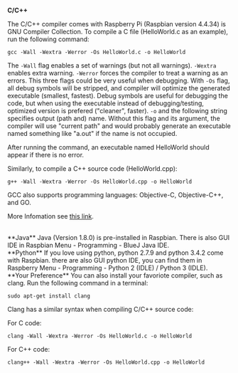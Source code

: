 **C/C++**

The C/C++ compiler comes with Raspberry Pi (Raspbian version 4.4.34) is GNU Compiler Collection. To compile a C file (HelloWorld.c as an example), run the following command:

    gcc -Wall -Wextra -Werror -Os HelloWorld.c -o HelloWorld

The `-Wall` flag enables a set of warnings (but not all warnings). `-Wextra` enables extra warning. `-Werror` forces the compiler to treat a warning as an errors. This three flags could be very useful when debugging. With `-Os` flag, all debug symbols will be stripped, and compiler will optimize the generated executable (smallest, fastest). Debug symbols are useful for debugging the code, but when using the executable instead of debugging/testing, optimized version is prefered ("cleaner", faster). `-o` and the following string specifies output (path and) name. Without this flag and its argument, the compiler will use "current path" and would probably generate an executable named something like "a.out" if the name is not occupied.

After running the command, an executable named HelloWorld should appear if there is no error.

Similarly, to compile a C++ source code (HelloWorld.cpp):

    g++ -Wall -Wextra -Werror -Os HelloWorld.cpp -o HelloWorld

GCC also supports programming languages: Objective-C, Objective-C++, and GO.

More Infomation see [this link](https://gcc.gnu.org/onlinedocs/gcc/).

<br>
**Java**
Java (Version 1.8.0) is pre-installed in Raspbian. There is also GUI IDE in Raspbian Menu - Programming - BlueJ Java IDE.

<br>
**Python**
If you love using python, python 2.7.9 and python 3.4.2 come with Raspbian. there are also GUI python IDE, you can find them in Raspberry Menu - Programming - Python 2 (IDLE) / Python 3 (IDLE).

<br>
**Your Preference**
You can also install your favoriote compiler, such as clang. Run the following command in a terminal:

    sudo apt-get install clang

Clang has a similar syntax when compiling C/C++ source code:

For C code:

    clang -Wall -Wextra -Werror -Os HelloWorld.c -o HelloWorld

For C++ code:

    clang++ -Wall -Wextra -Werror -Os HelloWorld.cpp -o HelloWorld

